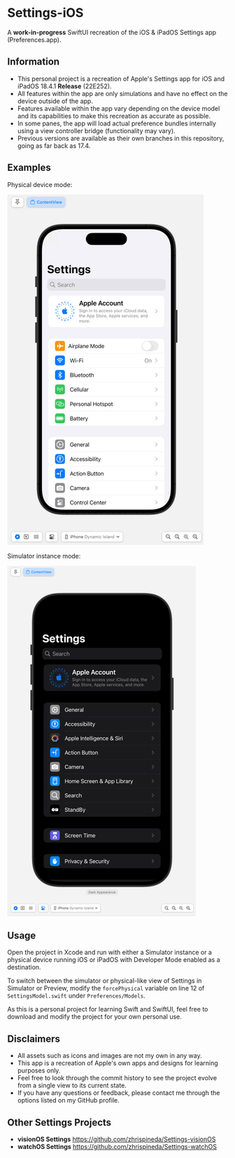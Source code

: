 # Settings-iOS
A **work-in-progress** SwiftUI recreation of the iOS & iPadOS Settings app (Preferences.app).

## Information
- This personal project is a recreation of Apple's Settings app for iOS and iPadOS 18.4.1 **Release** (22E252).
- All features within the app are only simulations and have no effect on the device outside of the app.
- Features available within the app vary depending on the device model and its capabilities to make this recreation as accurate as possible.
- In some panes, the app will load actual preference bundles internally using a view controller bridge (functionality may vary).
- Previous versions are available as their own branches in this repository, going as far back as 17.4.

## Examples
Physical device mode:

![A GIF displaying the project‘s Settings app on different devices including a Dynamic Island iPhone, iPhone with Touch ID, and an 11-inch iPad. It is similar to the Settings layout of a physical device.](Assets/SettingsPhysical.gif)

Simulator instance mode:

![A GIF displaying the project‘s Settings app on different devices including a Dynamic Island iPhone, iPhone with Touch ID, and an 11-inch iPad. It is similar to the Settings layout of a Simulator instance.](Assets/SettingsSimulator.gif)

## Usage
Open the project in Xcode and run with either a Simulator instance or a physical device running iOS or iPadOS with Developer Mode enabled as a destination.

To switch between the simulator or physical-like view of Settings in Simulator or Preview, modify the `forcePhysical` variable on line 12 of `SettingsModel.swift` under `Preferences/Models`.

As this is a personal project for learning Swift and SwiftUI, feel free to download and modify the project for your own personal use.

## Disclaimers
- All assets such as icons and images are not my own in any way.
- This app is a recreation of Apple's own apps and designs for learning purposes only.
- Feel free to look through the commit history to see the project evolve from a single view to its current state.
- If you have any questions or feedback, please contact me through the options listed on my GitHub profile.

## Other Settings Projects
- **visionOS Settings** https://github.com/zhrispineda/Settings-visionOS
- **watchOS Settings** https://github.com/zhrispineda/Settings-watchOS
